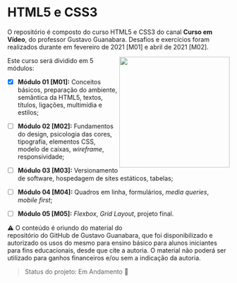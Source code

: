 # HTML5 e CSS3

O repositório é composto do curso HTML5 e CSS3 do canal **Curso em Vídeo**, do professor Gustavo Guanabara. Desafios e exercícios foram realizados durante em fevereiro de 2021 [M01] e abril de 2021 [M02].

<img src="C:\workspace\curso-em-video\HTML-CSS-2020\mascote-html5.png" width="250" align="right"/>Este curso será dividido em 5 módulos:



- [x] **Módulo 01 [M01]:** Conceitos básicos, preparação do ambiente, semântica da HTML5, textos, títulos, ligações, multimídia e estilos;
- [ ] **Módulo 02 [M02]:** Fundamentos do design, psicologia das cores, tipografia, elementos CSS, modelo de caixas, *wireframe*, responsividade;
- [ ] **Módulo 03 [M03]:** Versionamento de software, hospedagem de sites estáticos, tabelas;
- [ ] **Módulo 04 [M04]:** Quadros em linha, formulários, *media queries*, *mobile first*;
- [ ] **Módulo 05 [M05]:** *Flexbox*, *Grid Layout*, projeto final.



:warning: O conteúdo é oriundo do material do <a href="https://gustavoguanabara.github.io" style="text-decoration:none">repositório do GitHub de Gustavo Guanabara</a>, que foi disponibilizado e autorizado os usos do mesmo para ensino básico para alunos iniciantes para fins educacionais, desde que cite a autoria. O material não poderá ser utilizado para ganhos financeiros e/ou sem a indicação da autoria.



> Status do projeto: Em Andamento :pencil:



